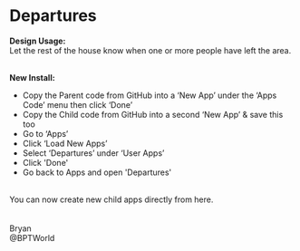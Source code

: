# Departures
<b>Design Usage:</b><br>
Let the rest of the house know when one or more people have left the area.<br><br>

<b>New Install:</b><br>
* Copy the Parent code from GitHub into a ‘New App’ under the ‘Apps Code’ menu then click ‘Done’
* Copy the Child code from GitHub into a second ‘New App’ & save this too
* Go to ‘Apps’
* Click ‘Load New Apps’
* Select ‘Departures’ under ‘User Apps’
* Click 'Done'
* Go back to Apps and open 'Departures'
<br>
You can now create new child apps directly from here.<br><br>

<br>
Bryan<br>
@BPTWorld
